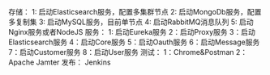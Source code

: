 存储：
1: 启动Elasticsearch服务，配置多集群节点
2: 启动MongoDb服务，配置多复制集
3: 启动MySQL服务，目前单节点
4: 启动RabbitMQ消息队列
5: 启动Nginx服务或者NodeJS
服务：
1: 启动Eureka服务
2：启动Proxy服务
3：启动Elasticsearch服务
4：启动Core服务
5：启动Oauth服务
6：启动Message服务
7：启动Customer服务
8：启动User服务
测试：
1：Chrome&Postman
2：Apache Jamter
发布：
Jenkins